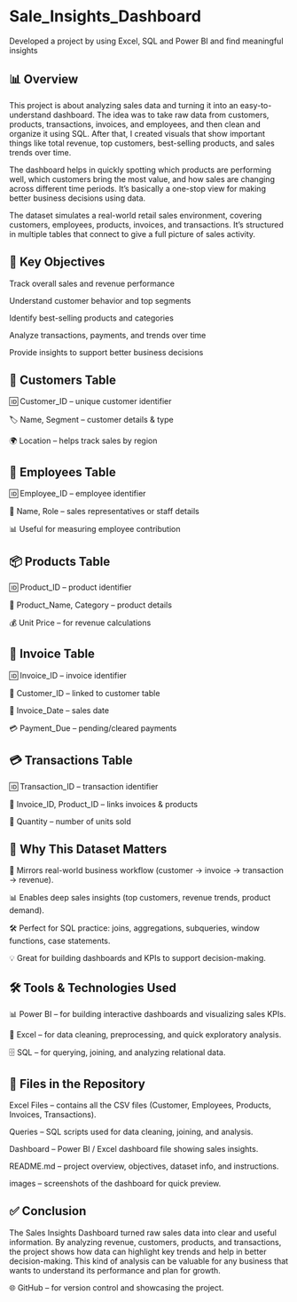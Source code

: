 # Sale_Insights_Dashboard
Developed a project by using Excel, SQL and Power BI and find meaningful insights 

## 📊 Overview
This project is about analyzing sales data and turning it into an easy-to-understand dashboard. The idea was to take raw data from customers, products, transactions, invoices, and employees, and then clean and organize it using SQL. After that, I created visuals that show important things like total revenue, top customers, best-selling products, and sales trends over time.

The dashboard helps in quickly spotting which products are performing well, which customers bring the most value, and how sales are changing across different time periods. It’s basically a one-stop view for making better business decisions using data.

The dataset simulates a real-world retail sales environment, covering customers, employees, products, invoices, and transactions. It’s structured in multiple tables that connect to give a full picture of sales activity.

## 🎯 Key Objectives

Track overall sales and revenue performance

Understand customer behavior and top segments

Identify best-selling products and categories

Analyze transactions, payments, and trends over time

Provide insights to support better business decisions

## 👥 Customers Table

🆔 Customer_ID – unique customer identifier

🏷️ Name, Segment – customer details & type

🌍 Location – helps track sales by region

## 👔 Employees Table

🆔 Employee_ID – employee identifier

🙍 Name, Role – sales representatives or staff details

📊 Useful for measuring employee contribution

## 📦 Products Table

🆔 Product_ID – product identifier

📝 Product_Name, Category – product details

💰 Unit Price – for revenue calculations

## 🧾 Invoice Table

🆔 Invoice_ID – invoice identifier

👥 Customer_ID – linked to customer table

📅 Invoice_Date – sales date

💳 Payment_Due – pending/cleared payments

## 💳 Transactions Table

🆔 Transaction_ID – transaction identifier

🔗 Invoice_ID, Product_ID – links invoices & products

🔢 Quantity – number of units sold

## 🎯 Why This Dataset Matters

🔄 Mirrors real-world business workflow (customer → invoice → transaction → revenue).

📊 Enables deep sales insights (top customers, revenue trends, product demand).

🛠️ Perfect for SQL practice: joins, aggregations, subqueries, window functions, case statements.

💡 Great for building dashboards and KPIs to support decision-making.

## 🛠️ Tools & Technologies Used

📊 Power BI – for building interactive dashboards and visualizing sales KPIs.

📑 Excel – for data cleaning, preprocessing, and quick exploratory analysis.

🗄️ SQL – for querying, joining, and analyzing relational data.

## 📂 Files in the Repository

Excel Files – contains all the CSV files (Customer, Employees, Products, Invoices, Transactions).

Queries – SQL scripts used for data cleaning, joining, and analysis.

Dashboard – Power BI / Excel dashboard file showing sales insights.

README.md – project overview, objectives, dataset info, and instructions.

images – screenshots of the dashboard for quick preview.

## ✅ Conclusion

The Sales Insights Dashboard turned raw sales data into clear and useful information. By analyzing revenue, customers, products, and transactions, the project shows how data can highlight key trends and help in better decision-making. This kind of analysis can be valuable for any business that wants to understand its performance and plan for growth.

🌐 GitHub – for version control and showcasing the project.

